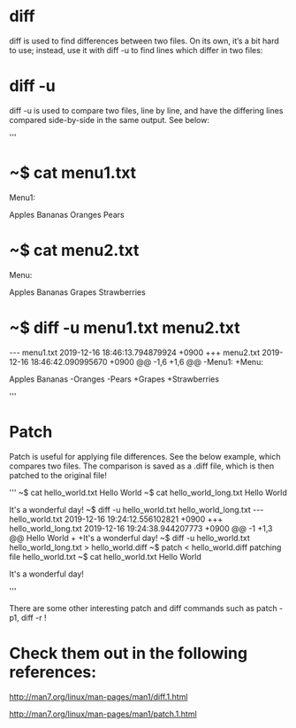 # diff
diff is used to find differences between two files. On its own, it’s a bit hard to use; instead, use it with diff -u to find lines which differ in two files:

# diff -u
diff -u is used to compare two files, line by line, and have the differing lines compared side-by-side in the same output. See below:

'''
# ~$ cat menu1.txt 
Menu1:

Apples
Bananas
Oranges
Pears

# ~$ cat menu2.txt 
Menu:

Apples
Bananas
Grapes
Strawberries

# ~$ diff -u menu1.txt menu2.txt 
--- menu1.txt   2019-12-16 18:46:13.794879924 +0900
+++ menu2.txt   2019-12-16 18:46:42.090995670 +0900
@@ -1,6 +1,6 @@
-Menu1:
+Menu:
 
 Apples
 Bananas
-Oranges
-Pears
+Grapes
+Strawberries

'''


# Patch
Patch is useful for applying file differences. See the below example, which compares two files. 
The comparison is saved as a .diff file, which is then patched to the original file!

'''
~$ cat hello_world.txt 
Hello World
~$ cat hello_world_long.txt 
Hello World

It's a wonderful day!
~$ diff -u hello_world.txt hello_world_long.txt 
--- hello_world.txt     2019-12-16 19:24:12.556102821 +0900
+++ hello_world_long.txt        2019-12-16 19:24:38.944207773 +0900
@@ -1 +1,3 @@
 Hello World
+
+It's a wonderful day!
~$ diff -u hello_world.txt hello_world_long.txt > hello_world.diff
~$ patch < hello_world.diff 
patching file hello_world.txt
~$ cat hello_world.txt 
Hello World

It's a wonderful day!

'''

There are some other interesting patch and diff commands such as patch -p1, diff -r !

# Check them out in the following references:

http://man7.org/linux/man-pages/man1/diff.1.html

http://man7.org/linux/man-pages/man1/patch.1.html

